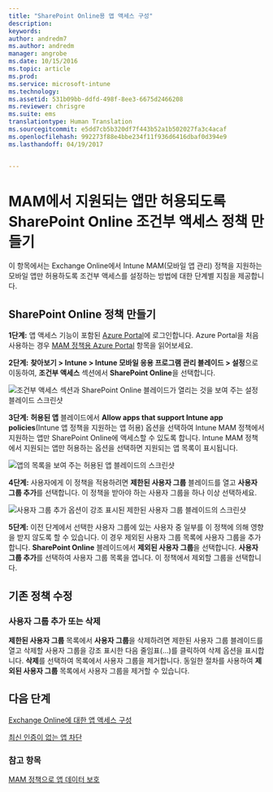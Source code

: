 ```yaml
---
title: "SharePoint Online용 앱 액세스 구성"
description: 
keywords: 
author: andredm7
ms.author: andredm
manager: angrobe
ms.date: 10/15/2016
ms.topic: article
ms.prod: 
ms.service: microsoft-intune
ms.technology: 
ms.assetid: 531b09bb-ddfd-498f-8ee3-6675d2466208
ms.reviewer: chrisgre
ms.suite: ems
translationtype: Human Translation
ms.sourcegitcommit: e5dd7cb5b320df7f443b52a1b502027fa3c4acaf
ms.openlocfilehash: 992273f88e4bbe234f11f936d6416dbaf0d394e9
ms.lasthandoff: 04/19/2017


---
```


# <a name="create-a-sharepoint-online-conditional-access-policy-to-only-allow-apps-supported-by-mam"></a>MAM에서 지원되는 앱만 허용되도록 SharePoint Online 조건부 액세스 정책 만들기
이 항목에서는 Exchange Online에서 Intune MAM(모바일 앱 관리) 정책을 지원하는 모바일 앱만 허용하도록 조건부 액세스를 설정하는 방법에 대한 단계별 지침을 제공합니다.

## <a name="configure-a-sharepoint-online-policy"></a>SharePoint Online 정책 만들기
**1단계:** 앱 액세스 기능이 포함된 [Azure Portal](https://portal.azure.com)에 로그인합니다. Azure Portal을 처음 사용하는 경우 [MAM 정책용 Azure Portal](azure-portal-for-microsoft-intune-mam-policies.md) 항목을 읽어보세요.

**2단계:** **찾아보기 > Intune > Intune 모바일 응용 프로그램 관리 블레이드 > 설정**으로 이동하여, **조건부 액세스** 섹션에서 **SharePoint Online**을 선택합니다.

![조건부 액세스 섹션과 SharePoint Online 블레이드가 열리는 것을 보여 주는 설정 블레이드 스크린샷](../media/mam-ca-settings-spo.png)

**3단계:** **허용된 앱** 블레이드에서 **Allow apps that support Intune app policies**(Intune 앱 정책을 지원하는 앱 허용) 옵션을 선택하여 Intune MAM 정책에서 지원하는 앱만 SharePoint Online에 액세스할 수 있도록 합니다. Intune MAM 정책에서 지원되는 앱만 허용하는 옵션을 선택하면 지원되는 앱 목록이 표시됩니다.

![앱의 목록을 보여 주는 허용된 앱 블레이드의 스크린샷](../media/mam-ca-spo-allowed-apps.png)

**4단계:** 사용자에게 이 정책을 적용하려면 **제한된 사용자 그룹** 블레이드를 열고 **사용자 그룹 추가**를 선택합니다. 이 정책을 받아야 하는 사용자 그룹을 하나 이상 선택하세요.

![사용자 그룹 추가 옵션이 강조 표시된 제한된 사용자 그룹 블레이드의 스크린샷](../media/mam-ca-spo-restricted-groups.png)


**5단계:** 이전 단계에서 선택한 사용자 그룹에 있는 사용자 중 일부를 이 정책에 의해 영향을 받지 않도록 할 수 있습니다. 이 경우 제외된 사용자 그룹 목록에 사용자 그룹을 추가합니다. **SharePoint Online** 블레이드에서 **제외된 사용자 그룹**을 선택합니다. **사용자 그룹 추가**를 선택하여 사용자 그룹 목록을 엽니다. 이 정책에서 제외할 그룹을 선택합니다.  

## <a name="modifying-an-existing-policy"></a>기존 정책 수정
### <a name="adding-or-deleting-user-groups"></a>사용자 그룹 추가 또는 삭제
**제한된 사용자 그룹** 목록에서 **사용자 그룹**을 삭제하려면 제한된 사용자 그룹 블레이드를 열고 삭제할 사용자 그룹을 강조 표시한 다음 줄임표(...)를 클릭하여 삭제 옵션을 표시합니다. **삭제**를 선택하여 목록에서 사용자 그룹을 제거합니다. 동일한 절차를 사용하여 **제외된 사용자 그룹** 목록에서 사용자 그룹을 제거할 수 있습니다.


## <a name="next-steps"></a>다음 단계
[Exchange Online에 대한 앱 액세스 구성](mam-ca-for-exchange-online.md)

[최신 인증이 없는 앱 차단](block-apps-with-no-modern-authentication.md)

### <a name="see-also"></a>참고 항목

[MAM 정책으로 앱 데이터 보호](protect-app-data-using-mobile-app-management-policies-with-microsoft-intune.md)

